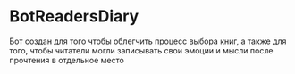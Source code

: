 # BotReadersDiary

Бот создан для того чтобы облегчить процесс выбора книг, а также для того, чтобы читатели могли записывать свои эмоции и мысли после прочтения в отдельное место
